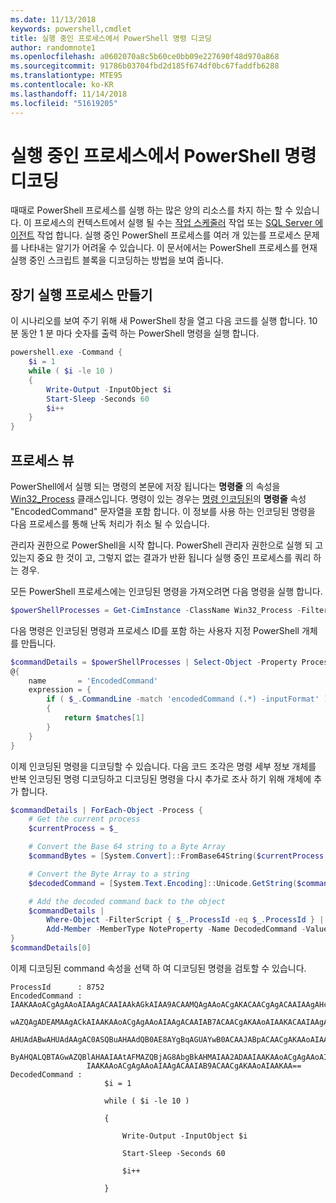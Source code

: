 ```yaml
---
ms.date: 11/13/2018
keywords: powershell,cmdlet
title: 실행 중인 프로세스에서 PowerShell 명령 디코딩
author: randomnote1
ms.openlocfilehash: a0602070a8c5b60ce0bb09e227690f48d970a868
ms.sourcegitcommit: 91786b03704fbd2d185f674df0bc67faddfb6288
ms.translationtype: MTE95
ms.contentlocale: ko-KR
ms.lasthandoff: 11/14/2018
ms.locfileid: "51619205"
---
```

# <a name="decode-a-powershell-command-from-a-running-process"></a>실행 중인 프로세스에서 PowerShell 명령 디코딩

때때로 PowerShell 프로세스를 실행 하는 많은 양의 리소스를 차지 하는 할 수 있습니다.
이 프로세스의 컨텍스트에서 실행 될 수는 [작업 스케줄러][] 작업 또는 [SQL Server 에이전트][] 작업 합니다. 실행 중인 PowerShell 프로세스를 여러 개 있는를 프로세스 문제를 나타내는 알기가 어려울 수 있습니다. 이 문서에서는 PowerShell 프로세스를 현재 실행 중인 스크립트 블록을 디코딩하는 방법을 보여 줍니다.

## <a name="create-a-long-running-process"></a>장기 실행 프로세스 만들기

이 시나리오를 보여 주기 위해 새 PowerShell 창을 열고 다음 코드를 실행 합니다. 10 분 동안 1 분 마다 숫자를 출력 하는 PowerShell 명령을 실행 합니다.

```powershell
powershell.exe -Command {
    $i = 1
    while ( $i -le 10 )
    {
        Write-Output -InputObject $i
        Start-Sleep -Seconds 60
        $i++
    }
}
```

## <a name="view-the-process"></a>프로세스 뷰

PowerShell에서 실행 되는 명령의 본문에 저장 됩니다는 **명령줄** 의 속성을 [Win32_Process][] 클래스입니다. 명령이 있는 경우는 [명령 인코딩된][]의 **명령줄** 속성 "EncodedCommand" 문자열을 포함 합니다. 이 정보를 사용 하는 인코딩된 명령을 다음 프로세스를 통해 난독 처리가 취소 될 수 있습니다.

관리자 권한으로 PowerShell을 시작 합니다. PowerShell 관리자 권한으로 실행 되 고 있는지 중요 한 것이 고, 그렇지 없는 결과가 반환 됩니다 실행 중인 프로세스를 쿼리 하는 경우.

모든 PowerShell 프로세스에는 인코딩된 명령을 가져오려면 다음 명령을 실행 합니다.

```powershell
$powerShellProcesses = Get-CimInstance -ClassName Win32_Process -Filter 'CommandLine LIKE "%EncodedCommand%"'
```

다음 명령은 인코딩된 명령과 프로세스 ID를 포함 하는 사용자 지정 PowerShell 개체를 만듭니다.

```powershell
$commandDetails = $powerShellProcesses | Select-Object -Property ProcessId,
@{
    name       = 'EncodedCommand'
    expression = {
        if ( $_.CommandLine -match 'encodedCommand (.*) -inputFormat' )
        {
            return $matches[1]
        }
    }
}
```

이제 인코딩된 명령을 디코딩할 수 있습니다. 다음 코드 조각은 명령 세부 정보 개체를 반복 인코딩된 명령 디코딩하고 디코딩된 명령을 다시 추가로 조사 하기 위해 개체에 추가 합니다.

```powershell
$commandDetails | ForEach-Object -Process {
    # Get the current process
    $currentProcess = $_

    # Convert the Base 64 string to a Byte Array
    $commandBytes = [System.Convert]::FromBase64String($currentProcess.EncodedCommand)

    # Convert the Byte Array to a string
    $decodedCommand = [System.Text.Encoding]::Unicode.GetString($commandBytes)

    # Add the decoded command back to the object
    $commandDetails |
        Where-Object -FilterScript { $_.ProcessId -eq $_.ProcessId } |
        Add-Member -MemberType NoteProperty -Name DecodedCommand -Value $decodedCommand
}
$commandDetails[0]
```

이제 디코딩된 command 속성을 선택 하 여 디코딩된 명령을 검토할 수 있습니다.

```output
ProcessId      : 8752
EncodedCommand : IAAKAAoACgAgAAoAIAAgACAAIAAkAGkAIAA9ACAAMQAgAAoACgAKACAACgAgACAAIAAgAHcAaABpAGwAZQAgACgAIAAkAGkAIAAtAG
                 wAZQAgADEAMAAgACkAIAAKAAoACgAgAAoAIAAgACAAIAB7ACAACgAKAAoAIAAKACAAIAAgACAAIAAgACAAIABXAHIAaQB0AGUALQBP
                 AHUAdABwAHUAdAAgAC0ASQBuAHAAdQB0AE8AYgBqAGUAYwB0ACAAJABpACAACgAKAAoAIAAKACAAIAAgACAAIAAgACAAIABTAHQAYQ
                 ByAHQALQBTAGwAZQBlAHAAIAAtAFMAZQBjAG8AbgBkAHMAIAA2ADAAIAAKAAoACgAgAAoAIAAgACAAIAAgACAAIAAgACQAaQArACsA
                 IAAKAAoACgAgAAoAIAAgACAAIAB9ACAACgAKAAoAIAAKAA==
DecodedCommand :
                     $i = 1

                     while ( $i -le 10 )

                     {

                         Write-Output -InputObject $i

                         Start-Sleep -Seconds 60

                         $i++

                     }
```

[작업 스케줄러]: /windows/desktop/TaskSchd/task-scheduler-start-page
[SQL Server 에이전트]: /sql/ssms/agent/sql-server-agent
[Win32_Process]: /windows/desktop/CIMWin32Prov/win32-process
[명령 인코딩된]: /powershell/scripting/core-powershell/console/powershell.exe-command-line-help#-encodedcommand-
